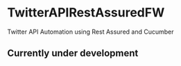 # TwitterAPIRestAssuredFW
Twitter API Automation using Rest Assured and Cucumber

## Currently under development

